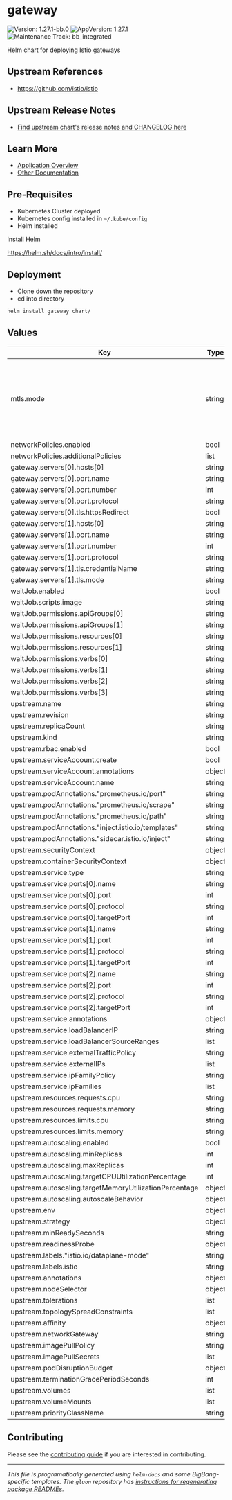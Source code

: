 <!-- Warning: Do not manually edit this file. See notes on gluon + helm-docs at the end of this file for more information. -->
# gateway

![Version: 1.27.1-bb.0](https://img.shields.io/badge/Version-1.27.1--bb.0-informational?style=flat-square) ![AppVersion: 1.27.1](https://img.shields.io/badge/AppVersion-1.27.1-informational?style=flat-square) ![Maintenance Track: bb_integrated](https://img.shields.io/badge/Maintenance_Track-bb_integrated-green?style=flat-square)

Helm chart for deploying Istio gateways

## Upstream References

- <https://github.com/istio/istio>

## Upstream Release Notes

- [Find upstream chart's release notes and CHANGELOG here](https://istio.io/latest/news/releases)

## Learn More

- [Application Overview](docs/overview.md)
- [Other Documentation](docs/)

## Pre-Requisites

- Kubernetes Cluster deployed
- Kubernetes config installed in `~/.kube/config`
- Helm installed

Install Helm

https://helm.sh/docs/intro/install/

## Deployment

- Clone down the repository
- cd into directory

```bash
helm install gateway chart/
```

## Values

| Key | Type | Default | Description |
|-----|------|---------|-------------|
| mtls.mode | string | `"STRICT"` | STRICT = Allow only mutual TLS traffic, PERMISSIVE = Allow both plain text and mutual TLS traffic |
| networkPolicies.enabled | bool | `true` |  |
| networkPolicies.additionalPolicies | list | `[]` |  |
| gateway.servers[0].hosts[0] | string | `"*.dev.bigbang.mil"` |  |
| gateway.servers[0].port.name | string | `"http"` |  |
| gateway.servers[0].port.number | int | `8080` |  |
| gateway.servers[0].port.protocol | string | `"HTTP"` |  |
| gateway.servers[0].tls.httpsRedirect | bool | `true` |  |
| gateway.servers[1].hosts[0] | string | `"*.dev.bigbang.mil"` |  |
| gateway.servers[1].port.name | string | `"https"` |  |
| gateway.servers[1].port.number | int | `8443` |  |
| gateway.servers[1].port.protocol | string | `"HTTPS"` |  |
| gateway.servers[1].tls.credentialName | string | `"public-cert"` |  |
| gateway.servers[1].tls.mode | string | `"SIMPLE"` |  |
| waitJob.enabled | bool | `true` |  |
| waitJob.scripts.image | string | `"registry1.dso.mil/ironbank/opensource/kubernetes/kubectl:v1.32.5"` |  |
| waitJob.permissions.apiGroups[0] | string | `""` |  |
| waitJob.permissions.apiGroups[1] | string | `"apps"` |  |
| waitJob.permissions.resources[0] | string | `"pods"` |  |
| waitJob.permissions.resources[1] | string | `"deployments"` |  |
| waitJob.permissions.verbs[0] | string | `"patch"` |  |
| waitJob.permissions.verbs[1] | string | `"list"` |  |
| waitJob.permissions.verbs[2] | string | `"get"` |  |
| waitJob.permissions.verbs[3] | string | `"watch"` |  |
| upstream.name | string | `""` |  |
| upstream.revision | string | `""` |  |
| upstream.replicaCount | string | `nil` |  |
| upstream.kind | string | `"Deployment"` |  |
| upstream.rbac.enabled | bool | `true` |  |
| upstream.serviceAccount.create | bool | `true` |  |
| upstream.serviceAccount.annotations | object | `{}` |  |
| upstream.serviceAccount.name | string | `""` |  |
| upstream.podAnnotations."prometheus.io/port" | string | `"15020"` |  |
| upstream.podAnnotations."prometheus.io/scrape" | string | `"true"` |  |
| upstream.podAnnotations."prometheus.io/path" | string | `"/stats/prometheus"` |  |
| upstream.podAnnotations."inject.istio.io/templates" | string | `"gateway"` |  |
| upstream.podAnnotations."sidecar.istio.io/inject" | string | `"true"` |  |
| upstream.securityContext | object | `{}` |  |
| upstream.containerSecurityContext | object | `{}` |  |
| upstream.service.type | string | `"LoadBalancer"` |  |
| upstream.service.ports[0].name | string | `"tcp-status-port"` |  |
| upstream.service.ports[0].port | int | `15021` |  |
| upstream.service.ports[0].protocol | string | `"TCP"` |  |
| upstream.service.ports[0].targetPort | int | `15021` |  |
| upstream.service.ports[1].name | string | `"http2"` |  |
| upstream.service.ports[1].port | int | `80` |  |
| upstream.service.ports[1].protocol | string | `"TCP"` |  |
| upstream.service.ports[1].targetPort | int | `8080` |  |
| upstream.service.ports[2].name | string | `"https"` |  |
| upstream.service.ports[2].port | int | `443` |  |
| upstream.service.ports[2].protocol | string | `"TCP"` |  |
| upstream.service.ports[2].targetPort | int | `8443` |  |
| upstream.service.annotations | object | `{}` |  |
| upstream.service.loadBalancerIP | string | `""` |  |
| upstream.service.loadBalancerSourceRanges | list | `[]` |  |
| upstream.service.externalTrafficPolicy | string | `""` |  |
| upstream.service.externalIPs | list | `[]` |  |
| upstream.service.ipFamilyPolicy | string | `""` |  |
| upstream.service.ipFamilies | list | `[]` |  |
| upstream.resources.requests.cpu | string | `"100m"` |  |
| upstream.resources.requests.memory | string | `"128Mi"` |  |
| upstream.resources.limits.cpu | string | `"2000m"` |  |
| upstream.resources.limits.memory | string | `"1024Mi"` |  |
| upstream.autoscaling.enabled | bool | `true` |  |
| upstream.autoscaling.minReplicas | int | `1` |  |
| upstream.autoscaling.maxReplicas | int | `5` |  |
| upstream.autoscaling.targetCPUUtilizationPercentage | int | `80` |  |
| upstream.autoscaling.targetMemoryUtilizationPercentage | object | `{}` |  |
| upstream.autoscaling.autoscaleBehavior | object | `{}` |  |
| upstream.env | object | `{}` |  |
| upstream.strategy | object | `{}` |  |
| upstream.minReadySeconds | string | `nil` |  |
| upstream.readinessProbe | object | `{}` |  |
| upstream.labels."istio.io/dataplane-mode" | string | `"none"` |  |
| upstream.labels.istio | string | `"ingressgateway"` |  |
| upstream.annotations | object | `{}` |  |
| upstream.nodeSelector | object | `{}` |  |
| upstream.tolerations | list | `[]` |  |
| upstream.topologySpreadConstraints | list | `[]` |  |
| upstream.affinity | object | `{}` |  |
| upstream.networkGateway | string | `""` |  |
| upstream.imagePullPolicy | string | `""` |  |
| upstream.imagePullSecrets | list | `[]` |  |
| upstream.podDisruptionBudget | object | `{}` |  |
| upstream.terminationGracePeriodSeconds | int | `30` |  |
| upstream.volumes | list | `[]` |  |
| upstream.volumeMounts | list | `[]` |  |
| upstream.priorityClassName | string | `""` |  |

## Contributing

Please see the [contributing guide](./CONTRIBUTING.md) if you are interested in contributing.

---

_This file is programatically generated using `helm-docs` and some BigBang-specific templates. The `gluon` repository has [instructions for regenerating package READMEs](https://repo1.dso.mil/big-bang/product/packages/gluon/-/blob/master/docs/bb-package-readme.md)._

